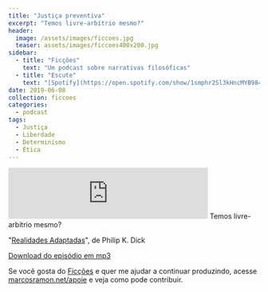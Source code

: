 ```yaml
---
title: "Justiça preventiva"
excerpt: "Temos livre-arbítrio mesmo?"
header:
  image: /assets/images/ficcoes.jpg
  teaser: assets/images/ficcoes400x200.jpg
sidebar:
  - title: "Ficções"
    text: "Um podcast sobre narrativas filosóficas"
  - title: "Escute"
    text: "[Spotify](https://open.spotify.com/show/1smphr2Sl3kHncMYB984rc?si=Ds7GV4oNQnGxsm-bxYvasA), [Google](https://podcasts.google.com/?feed=aHR0cHM6Ly9hbmNob3IuZm0vcy9hOWM4NWIwL3BvZGNhc3QvcnNz) ou [RSS](https://anchor.fm/s/a9c85b0/podcast/rss)"
date: 2019-06-08
collection: ficcoes
categories:
  - podcast
tags: 
  - Justiça
  - Liberdade
  - Determinismo
  - Ética
---
```


<iframe src="https://anchor.fm/podcastficcoes/embed/episodes/Justia-preventiva-e49ke3" height="102px" width="400px" frameborder="0" scrolling="no"></iframe>
Temos livre-arbítrio mesmo?

"[Realidades Adaptadas](https://amzn.to/2WtaQop)", de Philip K. Dick 

[Download do episódio em mp3](https://s3-us-west-2.amazonaws.com/anchor-audio-bank/production/2019-5-9/16670687-44100-2-8632460e1b507.mp3)
 
Se você gosta do [Ficções](https://marcosramon.net/ficcoes/) e quer me ajudar a continuar produzindo, acesse [marcosramon.net/apoie](https://marcosramon.net/apoie/) e veja como pode contribuir.
